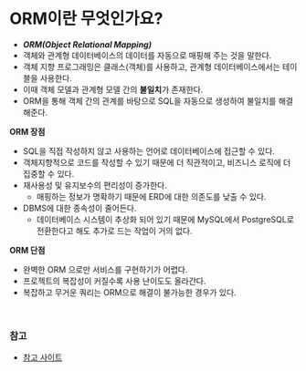 # ORM이란 무엇인가요?

- **_ORM(Object Relational Mapping)_**
- 객체와 관계형 데이터베이스의 데이터를 자동으로 매핑해 주는 것을 말한다.
- 객체 지향 프로그래밍은 클래스(객체)를 사용하고, 관계형 데이터베이스에서는 테이블을 사용한다.
- 이때 객체 모델과 관계형 모델 간의 **불일치**가 존재한다.
- ORM을 통해 객체 간의 관계를 바탕으로 SQL을 자동으로 생성하여 불일치를 해결해준다.

**ORM 장점**
- SQL을 직접 작성하지 않고 사용하는 언어로 데이터베이스에 접근할 수 있다.
- 객체지향적으로 코드를 작성할 수 있기 때문에 더 직관적이고, 비즈니스 로직에 더 집중할 수 있다.
- 재사용성 및 유지보수의 편리성이 증가한다.
  - 매핑하는 정보가 명확하기 때문에 ERD에 대한 의존도를 낮출 수 있다.
- DBMS에 대한 종속성이 줄어든다.
  - 데이터베이스 시스템이 추상화 되어 있기 때문에 MySQL에서 PostgreSQL로 전환한다고 해도 추가로 드는 작업이 거의 없다.

**ORM 단점**
- 완벽한 ORM 으로만 서비스를 구현하기가 어렵다.
- 프로젝트의 복잡성이 커질수록 사용 난이도도 올라간다.
- 복잡하고 무거운 쿼리는 ORM으로 해결이 불가능한 경우가 있다.

<br>

### 참고
- [참고 사이트](https://yozm.wishket.com/magazine/detail/2160/)

